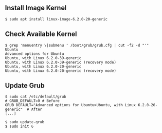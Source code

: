 
## Install Image Kernel
```
$ sudo apt install linux-image-6.2.0-20-generic
```

## Check Available Kernel

```
$ grep 'menuentry \|submenu ' /boot/grub/grub.cfg | cut -f2 -d "'"
Ubuntu
Advanced options for Ubuntu
Ubuntu, with Linux 6.2.0-39-generic
Ubuntu, with Linux 6.2.0-39-generic (recovery mode)
Ubuntu, with Linux 6.2.0-20-generic
Ubuntu, with Linux 6.2.0-20-generic (recovery mode)
```

## Update Grub

```
$ sudo cat /etc/default/grub
# GRUB_DEFAULT=0 # Before
GRUB_DEFAULT="Advanced options for Ubuntu>Ubuntu, with Linux 6.2.0-20-generic"  # After
[...]

$ sudo update-grub
$ sudo init 6
```
